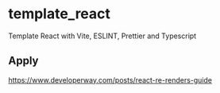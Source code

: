 # template_react

Template React with Vite, ESLINT, Prettier and Typescript

## Apply

https://www.developerway.com/posts/react-re-renders-guide
